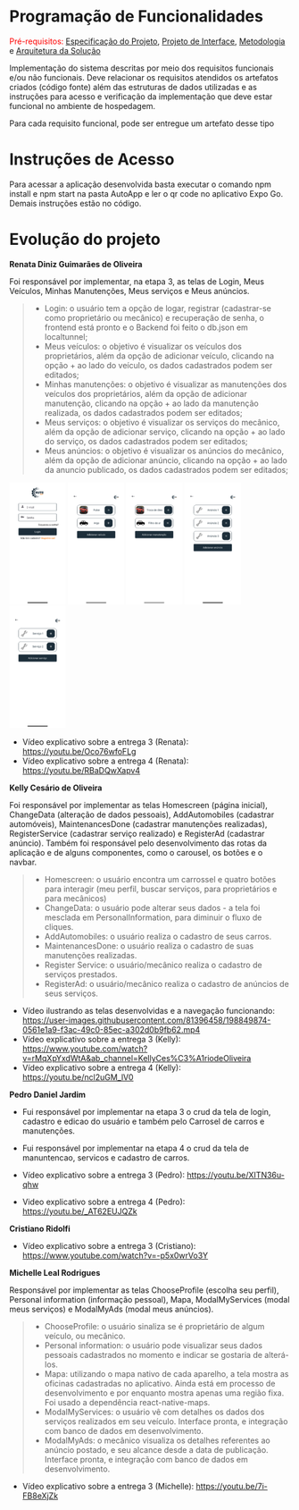 # Programação de Funcionalidades

<span style="color:red">Pré-requisitos: <a href="https://github.com/ICEI-PUC-Minas-PMV-ADS/AutoApp/blob/0345c562979ead6378dba6dbabd9690c1ba18b69/docs/02-Especifica%C3%A7%C3%A3o%20do%20Projeto.md"> Especificação do Projeto</a></span>, <a href="https://github.com/ICEI-PUC-Minas-PMV-ADS/AutoApp/blob/0345c562979ead6378dba6dbabd9690c1ba18b69/docs/04-Projeto%20de%20Interface.md"> Projeto de Interface</a>, <a href="https://github.com/ICEI-PUC-Minas-PMV-ADS/AutoApp/blob/0345c562979ead6378dba6dbabd9690c1ba18b69/docs/03-Metodologia.md"> Metodologia</a> e  <a href="https://github.com/ICEI-PUC-Minas-PMV-ADS/AutoApp/blob/0345c562979ead6378dba6dbabd9690c1ba18b69/docs/05-Arquitetura%20da%20Solu%C3%A7%C3%A3o.md"> Arquitetura da Solução</a>

Implementação do sistema descritas por meio dos requisitos funcionais e/ou não funcionais. Deve relacionar os requisitos atendidos os artefatos criados (código fonte) além das estruturas de dados utilizadas e as instruções para acesso e verificação da implementação que deve estar funcional no ambiente de hospedagem.

Para cada requisito funcional, pode ser entregue um artefato desse tipo

# Instruções de Acesso

Para acessar a aplicação desenvolvida basta executar o comando npm install e npm start na pasta AutoApp e ler o qr code no aplicativo Expo Go. Demais instruções estão no código.

# Evolução do projeto

**Renata Diniz Guimarães de Oliveira**

Foi responsável por implementar, na etapa 3, as telas de Login, Meus Veículos,  Minhas Manutenções, Meus serviços e Meus anúncios.

> - Login: o usuário tem a opção de logar, registrar (cadastrar-se como proprietário ou mecânico) e recuperação de senha, o frontend está pronto e o Backend foi feito o db.json em localtunnel;
> - Meus veículos: o objetivo é visualizar os veículos dos proprietários, além da opção de adicionar veículo, clicando na opção + ao lado do veículo, os dados cadastrados podem ser editados;
> - Minhas manutenções: o objetivo é visualizar as manutenções dos veículos dos proprietários, além da opção de adicionar manutenção, clicando na opção + ao lado da manutenção realizada, os dados cadastrados podem ser editados;
> - Meus serviços: o objetivo é visualizar os serviços do mecânico, além da opção de adicionar serviço, clicando na opção + ao lado do serviço, os dados cadastrados podem ser editados;
> - Meus anúncios: o objetivo é visualizar os anúncios do mecânico, além da opção de adicionar anúncio, clicando na opção + ao lado da anuncio publicado, os dados cadastrados podem ser editados;

<img src=img/login.png width=20%/> <img src=img/Veiculo.png width=20%/> <img src=img/Manutencao.png width=20%/>
<img src=img/anuncio.png width=20%/> <img src=img/servico.png width=20%/> <br>

- Vídeo explicativo sobre a entrega 3 (Renata): https://youtu.be/Oco76wfoFLg
- Vídeo explicativo sobre a entrega 4 (Renata): https://youtu.be/RBaDQwXapv4

**Kelly Cesário de Oliveira**

Foi responsável por implementar as telas Homescreen (página inicial), ChangeData (alteração de dados pessoais), AddAutomobiles (cadastrar automóveis), MaintenancesDone (cadastrar manutenções realizadas), RegisterService (cadastrar serviço realizado) e RegisterAd (cadastrar anúncio). Também foi responsável pelo desenvolvimento das rotas da aplicação e de alguns componentes, como o carousel, os botões e o navbar.

> - Homescreen: o usuário encontra um carrossel e quatro botões para interagir (meu perfil, buscar serviços, para proprietários e para mecânicos)
> - ChangeData: o usuário pode alterar seus dados - a tela foi mesclada em PersonalInformation, para diminuir o fluxo de cliques.
> - AddAutomobiles: o usuário realiza o cadastro de seus carros.
> - MaintenancesDone: o usuário realiza o cadastro de suas manutenções realizadas. 
> - Register Service: o usuário/mecânico realiza o cadastro de serviços prestados. 
> - RegisterAd: o usuário/mecânico realiza o cadastro de anúncios de seus serviços.

 - Vídeo ilustrando as telas desenvolvidas e a navegação funcionando: 
https://user-images.githubusercontent.com/81396458/198849874-0561e1a9-f3ac-49c0-85ec-a302d0b9fb62.mp4
- Vídeo explicativo sobre a entrega 3 (Kelly): https://www.youtube.com/watch?v=rMqXpYxdWtA&ab_channel=KellyCes%C3%A1riodeOliveira
- Vídeo explicativo sobre a entrega 4 (Kelly): https://youtu.be/ncl2uGM_lV0

**Pedro Daniel Jardim**

- Fui responsável por implementar na etapa 3 o crud da tela de login, cadastro e edicao do usuário e também pelo Carrosel de carros e manutenções. 
- Fui responsável por implementar na etapa 4 o crud da tela de manuntencao, servicos e cadastro de carros.

- Vídeo explicativo sobre a entrega 3 (Pedro): https://youtu.be/XITN36u-qhw
- Video explicativo sobre a entrega 4 (Pedro): https://youtu.be/_AT62EUJQZk

**Cristiano Ridolfi**

- Vídeo explicativo sobre a entrega 3 (Cristiano): https://www.youtube.com/watch?v=-p5x0wrVo3Y 

**Michelle Leal Rodrigues** 

Responsável por implementar as telas ChooseProfile (escolha seu perfil), Personal information (informação pessoal), Mapa, ModalMyServices (modal meus serviços) e ModalMyAds (modal meus anúncios). 

> -	ChooseProfile: o usuário sinaliza se é proprietário de algum veículo, ou mecânico.
> -	Personal information: o usuário pode visualizar seus dados pessoais cadastrados no momento e indicar se gostaria de alterá-los. 
> -	Mapa: utilizando o mapa nativo de cada aparelho, a tela mostra as oficinas cadastradas no aplicativo. Ainda está em processo de desenvolvimento e por enquanto mostra apenas uma região fixa. Foi usado a dependência react-native-maps.
> -	ModalMyServices: o usuário vê com detalhes os dados dos serviços realizados em seu veículo. Interface pronta, e integração com banco de dados em desenvolvimento.
> -	ModalMyAds: o mecânico visualiza os detalhes referentes ao anúncio postado, e seu alcance desde a data de publicação. Interface pronta, e integração com banco de dados em desenvolvimento.

- Vídeo explicativo sobre a entrega 3 (Michelle): https://youtu.be/7i-FB8eXjZk
